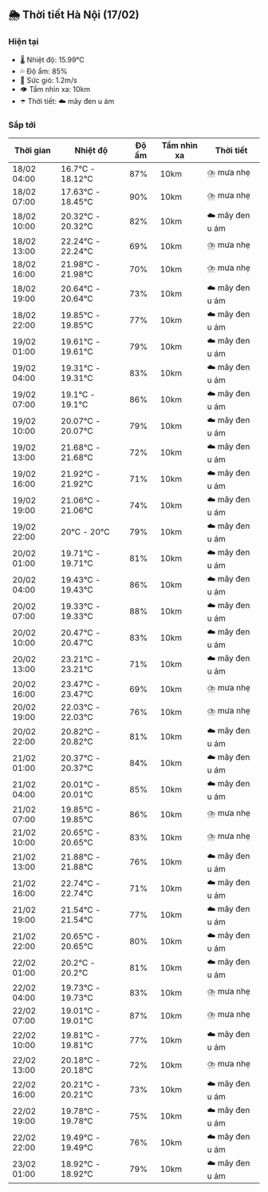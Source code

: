 ## 🌦️ Thời tiết Hà Nội (17/02)

### Hiện tại

- 🌡️ Nhiệt độ: 15.99℃
- 💦 Độ ẩm: 85%
- 💨 Sức gió: 1.2m/s
- 👁️ Tầm nhìn xa: 10km
- ☂️ Thời tiết: ☁️ mây đen u ám

### Sắp tới

| Thời gian | Nhiệt độ | Độ ẩm | Tầm nhìn xa | Thời tiết |
| --- | --- | --- | --- | --- |
| 18/02 04:00 | 16.7℃ - 18.12℃ | 87% | 10km | ⛈️ mưa nhẹ |
| 18/02 07:00 | 17.63℃ - 18.45℃ | 90% | 10km | ⛈️ mưa nhẹ |
| 18/02 10:00 | 20.32℃ - 20.32℃ | 82% | 10km | ☁️ mây đen u ám |
| 18/02 13:00 | 22.24℃ - 22.24℃ | 69% | 10km | ⛈️ mưa nhẹ |
| 18/02 16:00 | 21.98℃ - 21.98℃ | 70% | 10km | ⛈️ mưa nhẹ |
| 18/02 19:00 | 20.64℃ - 20.64℃ | 73% | 10km | ☁️ mây đen u ám |
| 18/02 22:00 | 19.85℃ - 19.85℃ | 77% | 10km | ☁️ mây đen u ám |
| 19/02 01:00 | 19.61℃ - 19.61℃ | 79% | 10km | ☁️ mây đen u ám |
| 19/02 04:00 | 19.31℃ - 19.31℃ | 83% | 10km | ☁️ mây đen u ám |
| 19/02 07:00 | 19.1℃ - 19.1℃ | 86% | 10km | ☁️ mây đen u ám |
| 19/02 10:00 | 20.07℃ - 20.07℃ | 79% | 10km | ☁️ mây đen u ám |
| 19/02 13:00 | 21.68℃ - 21.68℃ | 72% | 10km | ☁️ mây đen u ám |
| 19/02 16:00 | 21.92℃ - 21.92℃ | 71% | 10km | ☁️ mây đen u ám |
| 19/02 19:00 | 21.06℃ - 21.06℃ | 74% | 10km | ☁️ mây đen u ám |
| 19/02 22:00 | 20℃ - 20℃ | 79% | 10km | ☁️ mây đen u ám |
| 20/02 01:00 | 19.71℃ - 19.71℃ | 81% | 10km | ☁️ mây đen u ám |
| 20/02 04:00 | 19.43℃ - 19.43℃ | 86% | 10km | ☁️ mây đen u ám |
| 20/02 07:00 | 19.33℃ - 19.33℃ | 88% | 10km | ☁️ mây đen u ám |
| 20/02 10:00 | 20.47℃ - 20.47℃ | 83% | 10km | ☁️ mây đen u ám |
| 20/02 13:00 | 23.21℃ - 23.21℃ | 71% | 10km | ☁️ mây đen u ám |
| 20/02 16:00 | 23.47℃ - 23.47℃ | 69% | 10km | ⛈️ mưa nhẹ |
| 20/02 19:00 | 22.03℃ - 22.03℃ | 76% | 10km | ⛈️ mưa nhẹ |
| 20/02 22:00 | 20.82℃ - 20.82℃ | 81% | 10km | ☁️ mây đen u ám |
| 21/02 01:00 | 20.37℃ - 20.37℃ | 84% | 10km | ☁️ mây đen u ám |
| 21/02 04:00 | 20.01℃ - 20.01℃ | 85% | 10km | ☁️ mây đen u ám |
| 21/02 07:00 | 19.85℃ - 19.85℃ | 86% | 10km | ⛈️ mưa nhẹ |
| 21/02 10:00 | 20.65℃ - 20.65℃ | 83% | 10km | ⛈️ mưa nhẹ |
| 21/02 13:00 | 21.88℃ - 21.88℃ | 76% | 10km | ☁️ mây đen u ám |
| 21/02 16:00 | 22.74℃ - 22.74℃ | 71% | 10km | ☁️ mây đen u ám |
| 21/02 19:00 | 21.54℃ - 21.54℃ | 77% | 10km | ☁️ mây đen u ám |
| 21/02 22:00 | 20.65℃ - 20.65℃ | 80% | 10km | ☁️ mây đen u ám |
| 22/02 01:00 | 20.2℃ - 20.2℃ | 81% | 10km | ☁️ mây đen u ám |
| 22/02 04:00 | 19.73℃ - 19.73℃ | 83% | 10km | ⛈️ mưa nhẹ |
| 22/02 07:00 | 19.01℃ - 19.01℃ | 87% | 10km | ⛈️ mưa nhẹ |
| 22/02 10:00 | 19.81℃ - 19.81℃ | 77% | 10km | ☁️ mây đen u ám |
| 22/02 13:00 | 20.18℃ - 20.18℃ | 72% | 10km | ⛈️ mưa nhẹ |
| 22/02 16:00 | 20.21℃ - 20.21℃ | 73% | 10km | ☁️ mây đen u ám |
| 22/02 19:00 | 19.78℃ - 19.78℃ | 75% | 10km | ☁️ mây đen u ám |
| 22/02 22:00 | 19.49℃ - 19.49℃ | 76% | 10km | ☁️ mây đen u ám |
| 23/02 01:00 | 18.92℃ - 18.92℃ | 79% | 10km | ☁️ mây đen u ám |

